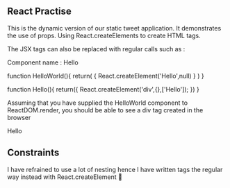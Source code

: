 ## React Practise 
 This is the dynamic version of our static tweet application. 
 It demonstrates the use of props. 
Using React.createElements to create HTML tags.

The JSX tags can also be replaced with regular calls such as : 

Component name : Hello 

function HelloWorld(){
  return(
    {
      React.createElement('Hello',null)
    }
  )
}


function Hello(){
  return({
    React.createElement('div',{},['Hello']);
  })
}

Assuming that you have supplied the HelloWorld component to ReactDOM.render, you should be able to see a div tag created in the browser

<div> Hello </div>

## Constraints

I have refrained to use a lot of nesting hence I have written tags the regular way instead with React.createElement :100: